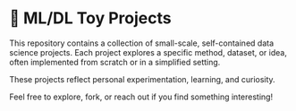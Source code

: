 # 🧪 ML/DL Toy Projects

This repository contains a collection of small-scale, self-contained data science projects. Each project explores a specific method, dataset, or idea, often implemented from scratch or in a simplified setting.

These projects reflect personal experimentation, learning, and curiosity.

Feel free to explore, fork, or reach out if you find something interesting!


